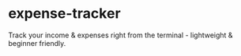 # expense-tracker
Track your income &amp; expenses right from the terminal - lightweight &amp; beginner friendly.
